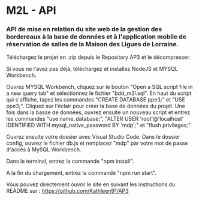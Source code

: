 # M2L - API

### API de mise en relation du site web de la gestion des bordereaux à la base de données et à l'application mobile de réservation de salles de la Maison des Ligues de Lorraine.

Téléchargez le projet en .zip depuis le Repository AP3 et le décompresser.

Si vous ne l'avez pas déjà, téléchargez et installez NodeJS et MYSQL Workbench.

Ouvrez MYSQL Workbench, cliquez sur le bouton "Open a SQL script file in a new query tab" et sélectionnez le fichier "bdd_m2l.sql".
En haut du script qui s'affiche, tapez les commandes "CREATE DATABASE ppe3;" et "USE ppe3;". Cliquez sur l'éclair pour créer la base de données du projet.
Une fois dans la basse de données, ouvrez ensuite un nouveau script et entrez les commandes "use name_database;", "ALTER USER 'root'@'localhost' IDENTIFIED WITH mysql_native_password BY 'mdp';" et "flush privileges;".

Ouvrez ensuite votre dossier avec Visual Studio Code.
Dans le dossier config, ouvrez le fichier db.js et remplacez "mdp" par votre mot de passe d'accès à MySQL Workbench.

Dans le terminal, entrez la commande "npm install".

A la fin du chargement, entrez la commande "npm run start".

Vous pouvez directement ouvrir le site en suivant les instructions du README sur :
https://github.com/Kathleen91/AP3
